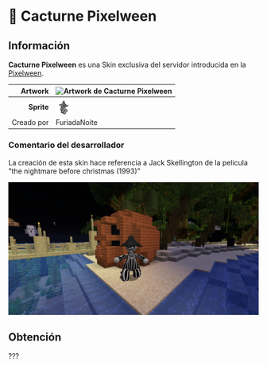 # 👻 Cacturne Pixelween

## Información

**Cacturne Pixelween** es una Skin exclusiva del servidor introducida en la [Pixelween](./).

|                     **Artwork** | ![Artwork de Cacturne Pixelween](../../images/pokemon/temporada-1/cacturne-artwork.png)                                                                                    |
| ------------------------------: | -------------------------------------------------------------------------------------------------------------------------------------- |
|                      **Sprite** | ![Sprite de Cacturne Pixelween](../../images/pokemon/pixelween/cacturne-sprite.png)                                                          |                                                                                                             |
|                      Creado por | FuriadaNoite                                                                                                                 |


### Comentario del desarrollador
La creación de esta skin hace referencia a Jack Skellington de la pelicula "the nightmare before christmas (1993)"

![Vistazo en el juego a Cacturne Pixelween](../../images/pokemon/pixelween/cacturne-preview.png)

## Obtención

???
